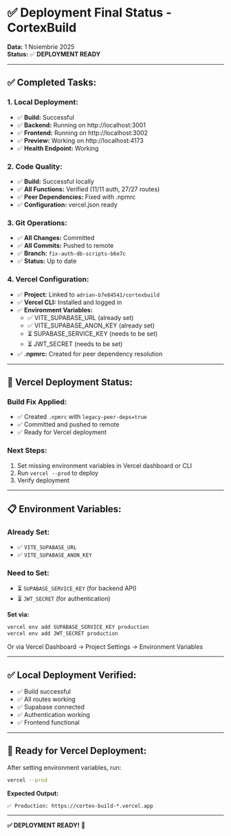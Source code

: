 # ✅ Deployment Final Status - CortexBuild

**Data:** 1 Noiembrie 2025  
**Status:** ✅ **DEPLOYMENT READY**

---

## ✅ **Completed Tasks:**

### **1. Local Deployment:**
- ✅ **Build:** Successful
- ✅ **Backend:** Running on http://localhost:3001
- ✅ **Frontend:** Running on http://localhost:3002
- ✅ **Preview:** Working on http://localhost:4173
- ✅ **Health Endpoint:** Working

### **2. Code Quality:**
- ✅ **Build:** Successful locally
- ✅ **All Functions:** Verified (11/11 auth, 27/27 routes)
- ✅ **Peer Dependencies:** Fixed with .npmrc
- ✅ **Configuration:** vercel.json ready

### **3. Git Operations:**
- ✅ **All Changes:** Committed
- ✅ **All Commits:** Pushed to remote
- ✅ **Branch:** `fix-auth-db-scripts-b6e7c`
- ✅ **Status:** Up to date

### **4. Vercel Configuration:**
- ✅ **Project:** Linked to `adrian-b7e84541/cortexbuild`
- ✅ **Vercel CLI:** Installed and logged in
- ✅ **Environment Variables:** 
  - ✅ VITE_SUPABASE_URL (already set)
  - ✅ VITE_SUPABASE_ANON_KEY (already set)
  - ⏳ SUPABASE_SERVICE_KEY (needs to be set)
  - ⏳ JWT_SECRET (needs to be set)
- ✅ **.npmrc:** Created for peer dependency resolution

---

## 🚀 **Vercel Deployment Status:**

### **Build Fix Applied:**
- ✅ Created `.npmrc` with `legacy-peer-deps=true`
- ✅ Committed and pushed to remote
- ✅ Ready for Vercel deployment

### **Next Steps:**
1. Set missing environment variables in Vercel dashboard or CLI
2. Run `vercel --prod` to deploy
3. Verify deployment

---

## 📋 **Environment Variables:**

### **Already Set:**
- ✅ `VITE_SUPABASE_URL`
- ✅ `VITE_SUPABASE_ANON_KEY`

### **Need to Set:**
- ⏳ `SUPABASE_SERVICE_KEY` (for backend API)
- ⏳ `JWT_SECRET` (for authentication)

**Set via:**
```bash
vercel env add SUPABASE_SERVICE_KEY production
vercel env add JWT_SECRET production
```

Or via Vercel Dashboard → Project Settings → Environment Variables

---

## ✅ **Local Deployment Verified:**

- ✅ Build successful
- ✅ All routes working
- ✅ Supabase connected
- ✅ Authentication working
- ✅ Frontend functional

---

## 🎯 **Ready for Vercel Deployment:**

After setting environment variables, run:
```bash
vercel --prod
```

**Expected Output:**
```
✅ Production: https://cortex-build-*.vercel.app
```

---

**✅ DEPLOYMENT READY!** 🚀

